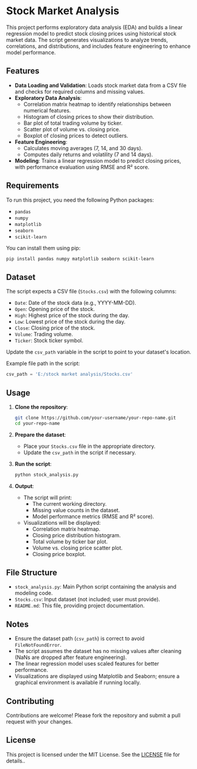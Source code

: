 

# Stock Market Analysis

This project performs exploratory data analysis (EDA) and builds a linear regression model to predict stock closing prices using historical stock market data. The script generates visualizations to analyze trends, correlations, and distributions, and includes feature engineering to enhance model performance.

## Features

- **Data Loading and Validation**: Loads stock market data from a CSV file and checks for required columns and missing values.
- **Exploratory Data Analysis**:
  - Correlation matrix heatmap to identify relationships between numerical features.
  - Histogram of closing prices to show their distribution.
  - Bar plot of total trading volume by ticker.
  - Scatter plot of volume vs. closing price.
  - Boxplot of closing prices to detect outliers.
- **Feature Engineering**:
  - Calculates moving averages (7, 14, and 30 days).
  - Computes daily returns and volatility (7 and 14 days).
- **Modeling**: Trains a linear regression model to predict closing prices, with performance evaluation using RMSE and R² score.

## Requirements

To run this project, you need the following Python packages:
- `pandas`
- `numpy`
- `matplotlib`
- `seaborn`
- `scikit-learn`

You can install them using pip:
```bash
pip install pandas numpy matplotlib seaborn scikit-learn
```

## Dataset

The script expects a CSV file (`Stocks.csv`) with the following columns:
- `Date`: Date of the stock data (e.g., YYYY-MM-DD).
- `Open`: Opening price of the stock.
- `High`: Highest price of the stock during the day.
- `Low`: Lowest price of the stock during the day.
- `Close`: Closing price of the stock.
- `Volume`: Trading volume.
- `Ticker`: Stock ticker symbol.

Update the `csv_path` variable in the script to point to your dataset's location.

Example file path in the script:
```python
csv_path = 'E:/stock market analysis/Stocks.csv'
```

## Usage

1. **Clone the repository**:
   ```bash
   git clone https://github.com/your-username/your-repo-name.git
   cd your-repo-name
   ```

2. **Prepare the dataset**:
   - Place your `Stocks.csv` file in the appropriate directory.
   - Update the `csv_path` in the script if necessary.

3. **Run the script**:
   ```bash
   python stock_analysis.py
   ```

4. **Output**:
   - The script will print:
     - The current working directory.
     - Missing value counts in the dataset.
     - Model performance metrics (RMSE and R² score).
   - Visualizations will be displayed:
     - Correlation matrix heatmap.
     - Closing price distribution histogram.
     - Total volume by ticker bar plot.
     - Volume vs. closing price scatter plot.
     - Closing price boxplot.

## File Structure

- `stock_analysis.py`: Main Python script containing the analysis and modeling code.
- `Stocks.csv`: Input dataset (not included; user must provide).
- `README.md`: This file, providing project documentation.

## Notes

- Ensure the dataset path (`csv_path`) is correct to avoid `FileNotFoundError`.
- The script assumes the dataset has no missing values after cleaning (NaNs are dropped after feature engineering).
- The linear regression model uses scaled features for better performance.
- Visualizations are displayed using Matplotlib and Seaborn; ensure a graphical environment is available if running locally.

## Contributing

Contributions are welcome! Please fork the repository and submit a pull request with your changes.

## License

This project is licensed under the MIT License. See the [LICENSE](LICENSE) file for details..
